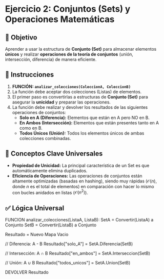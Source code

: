 # Ejercicio 2: Conjuntos (Sets) y Operaciones Matemáticas

## 🎯 Objetivo
Aprender a usar la estructura de **Conjunto (Set)** para almacenar elementos **únicos** y realizar **operaciones de la teoría de conjuntos** (unión, intersección, diferencia) de manera eficiente.

## 📝 Instrucciones
1.  **FUNCIÓN: `analizar_colecciones(ColeccionA, ColeccionB)`**
2.  La función debe aceptar dos colecciones (Listas) de elementos.
3.  El primer paso es convertirlas a estructuras de **Conjunto (Set)** para asegurar la **unicidad** y preparar las operaciones.
4.  La función debe realizar y devolver los resultados de las siguientes operaciones de conjuntos:
    * **Solo en A (Diferencia):** Elementos que están en A pero NO en B.
    * **En Ambos (Intersección):** Elementos que están presentes tanto en A como en B.
    * **Todos Únicos (Unión):** Todos los elementos únicos de ambas colecciones combinadas.

## 🔑 Conceptos Clave Universales
* **Propiedad de Unicidad:** La principal característica de un Set es que automáticamente elimina duplicados.
* **Eficiencia de Operaciones:** Las operaciones de conjuntos están altamente optimizadas (basadas en hashing), siendo muy rápidas ($\mathcal{O}(n)$, donde $n$ es el total de elementos) en comparación con hacer lo mismo con bucles anidados en listas ($\mathcal{O}(n^2)$).

## ✅ Lógica Universal

FUNCION analizar_colecciones(ListaA, ListaB): SetA = Convertir(ListaA) a Conjunto SetB = Convertir(ListaB) a Conjunto

Resultado = Nuevo Mapa Vacio

// Diferencia: A - B
Resultado["solo_A"] = SetA.Diferencia(SetB) 

// Intersección: A ∩ B
Resultado["en_ambos"] = SetA.Interseccion(SetB) 

// Unión: A ∪ B
Resultado["todos_unicos"] = SetA.Union(SetB) 

DEVOLVER Resultado